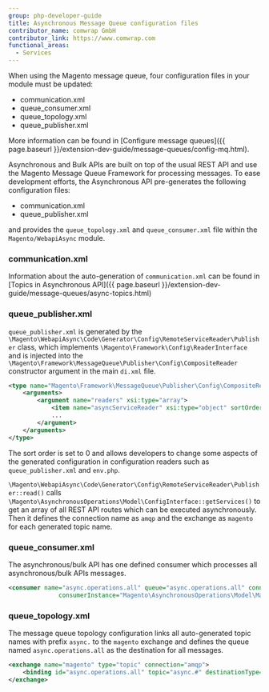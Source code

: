 ```yaml
---
group: php-developer-guide
title: Asynchronous Message Queue configuration files
contributor_name: comwrap GmbH
contributor_link: https://www.comwrap.com
functional_areas:
  - Services
---
```


When using the Magento message queue, four configuration files in your module must be updated:

*  communication.xml
*  queue_consumer.xml
*  queue_topology.xml
*  queue_publisher.xml

More information can be found in [Configure message queues]({{ page.baseurl }}/extension-dev-guide/message-queues/config-mq.html).

Asynchronous and Bulk APIs are built on top of the usual REST API and use the Magento Message Queue Framework for processing messages. To ease development efforts, the Asynchronous API pre-generates the following configuration files:

*  communication.xml
*  queue_publisher.xml

and provides the `queue_topology.xml` and `queue_consumer.xml` file within the `Magento/WebapiAsync` module.

### communication.xml

Information about the auto-generation of `communication.xml` can be found in [Topics in Asynchronous API]({{ page.baseurl }}/extension-dev-guide/message-queues/async-topics.html)

### queue_publisher.xml

`queue_publisher.xml` is generated by the `\Magento\WebapiAsync\Code\Generator\Config\RemoteServiceReader\Publisher` class, which implements `\Magento\Framework\Config\ReaderInterface` and is injected into the `\Magento\Framework\MessageQueue\Publisher\Config\CompositeReader` constructor argument in the main `di.xml` file.

```xml
<type name="Magento\Framework\MessageQueue\Publisher\Config\CompositeReader">
    <arguments>
        <argument name="readers" xsi:type="array">
            <item name="asyncServiceReader" xsi:type="object" sortOrder="0">Magento\WebapiAsync\Code\Generator\Config\RemoteServiceReader\Publisher</item>
            ...
        </argument>
    </arguments>
</type>
```

The sort order is set to 0 and allows developers to change some aspects of the generated configuration in configuration readers such as `queue_publisher.xml` and `env.php`.

`\Magento\WebapiAsync\Code\Generator\Config\RemoteServiceReader\Publisher::read()` calls `\Magento\AsynchronousOperations\Model\ConfigInterface::getServices()` to get an array of all REST API routes which can be executed asynchronously. Then it defines the connection name as `amqp` and the exchange as `magento` for each generated topic name.

### queue_consumer.xml

The asynchronous/bulk API has one defined consumer which processes all asynchronous/bulk APIs messages.

```xml
<consumer name="async.operations.all" queue="async.operations.all" connection="amqp"
              consumerInstance="Magento\AsynchronousOperations\Model\MassConsumer"/>
```

### queue_topology.xml

The message queue topology configuration links all auto-generated topic names with prefix `async.` to the `magento` exchange and defines the queue named `async.operations.all` as the destination for all messages.

```xml
<exchange name="magento" type="topic" connection="amqp">
    <binding id="async.operations.all" topic="async.#" destinationType="queue" destination="async.operations.all"/>
</exchange>
```
